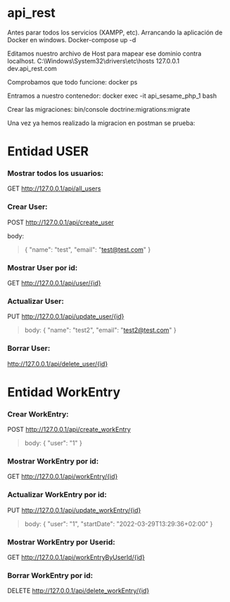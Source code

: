 # api_rest
Antes parar todos los servicios (XAMPP, etc).
Arrancando la aplicación de Docker en windows.
Docker-compose up -d

Editamos nuestro archivo de Host para mapear ese dominio contra localhost.
C:\Windows\System32\drivers\etc\hosts
127.0.0.1	   dev.api_rest.com

Comprobamos que todo funcione:
docker ps

Entramos a nuestro contenedor:
docker exec -it api_sesame_php_1 bash

Crear las migraciones:
bin/console doctrine:migrations:migrate

Una vez ya hemos realizado la migracion en postman se prueba:

# Entidad USER
### Mostrar todos los usuarios:
GET http://127.0.0.1/api/all_users

### Crear User:
POST http://127.0.0.1/api/create_user

body:
>{
  "name": "test",
  "email": "test@test.com"
}
  
### Mostrar User por id:
GET http://127.0.0.1/api/user/{id}

### Actualizar User:
PUT http://127.0.0.1/api/update_user/{id}

>body:
{
	"name": "test2",
	"email": "test2@test.com"
}

### Borrar User:
http://127.0.0.1/api/delete_user/{id}

# Entidad WorkEntry

### Crear WorkEntry:
POST http://127.0.0.1/api/create_workEntry

>body:
{
	"user": "1"
}

### Mostrar WorkEntry por id:
GET http://127.0.0.1/api/workEntry/{id}

### Actualizar WorkEntry por id:
PUT http://127.0.0.1/api/update_workEntry/{id}

>body:
{
	"user": "1",
	"startDate": "2022-03-29T13:29:36+02:00"
}

### Mostrar WorkEntry por Userid:
GET http://127.0.0.1/api/workEntryByUserId/{id}

### Borrar WorkEntry por id:
DELETE http://127.0.0.1/api/delete_workEntry/{id}
 
